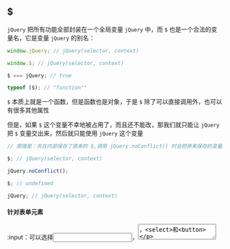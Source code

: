 ## $

```jQuery``` 把所有功能全部封装在一个全局变量 ```jQuery``` 中，而 ```$``` 也是一个合法的变量名，它是变量 ```jQuery``` 的别名：

```js
window.jQuery; // jQuery(selector, context)

window.$; // jQuery(selector, context)

$ === jQuery; // true

typeof ($); // "function""
```

```$``` 本质上就是一个函数，但是函数也是对象，于是 ```$``` 除了可以直接调用外，也可以有很多其他属性

但是，如果 ```$``` 这个变量不幸地被占用了，而且还不能改，那我们就只能让 ```jQuery``` 把 ```$``` 变量交出来，然后就只能使用 ```jQuery``` 这个变量

```js
// 原理是：先在内部保存了原来的 $,调用 jQuery.noConflict() 时会把原来保存的变量还原

$; // jQuery(selector, context)

jQuery.noConflict();

$; // undefined

jQuery; // jQuery(selector, context)
```



#### 针对表单元素

:input：可以选择<input>，<textarea>，<select>和<button>



#### 查找

对于位于同一层级的节点，可以通过 ```next()``` 和 ```prev()``` 方法



#### 过滤

```filter()``` 方法可以过滤掉不符合选择器条件的节点

或者传入一个函数，要特别注意函数内部的 ```this``` 被绑定为 ```DOM``` 对象，而不是 ```jQuery``` 对象

```js
var langs = $("ul.lang li"); 

langs.filter(function () {
    return this.innerHTML.indexOf("S") === 0; // 返回S开头的节点 
});
```

```map()``` 方法把一个 ```jQuery``` 对象包含的若干 ```DOM``` 节点转化为其他对象

```js
var langs = $("ul.lang li"); 

var arr = langs.map(function () {
    return this.innerHTML;
}).get(); // 数组
```



#### 操作 DOM

```attr()``` 和 ```prop()``` 对于属性 ```checked``` 处理有所不同

```js
var radio = $("#test-radio");

radio.attr("checked"); // "checked"
radio.prop("checked"); // true
```

```prop()``` 返回值更合理一些。不过，用 ```is()``` 方法判断更好：

```js
var radio = $("#test-radio");

radio.is(":checked"); // true
```

类似的属性还有 ```selected```，处理时最好用 ```is(":selected")```



#### 修改 DOM 结构

```append()``` 把 ```DOM``` 添加到最后，```prepend()``` 则把 ```DOM``` 添加到最前

同级节点可以用 ```after()``` 或者 ```before()``` 方法

```js
var js = $("#test-div>ul>li:first-child");

js.after("<li><span>Lua</span></li>");
```





#### 事件触发条件

当用户在文本框中输入时，就会触发 ```change``` 事件。但是，如果用 ```JavaScript``` 代码去改动文本框的值，将不会触发 ```change``` 事件

但是如果我们希望用代码触发 ```change``` 事件，可以直接调用无参数的 ```change()``` 方法来触发该事件：

```js
var input = $("#test-input");

input.val("change it!");
input.change(); // 触发 change 事件
```



#### 浏览器安全限制

```window.open()``` 函数 如果是延迟执行（比如放到 ```setTimeout()``` 中）的，将会被浏览器拦截。


#### 动画

```jQuery``` 没有实现对 ```background-color``` 的动画效果，用 ```animate()``` 设置 ```background-color``` 是没有效果的。这种情况下可以使用 ```CSS3``` 的 ```transition``` 实现动画效果



#### AJAX

如果 ```get()``` 方法的第二个参数如果是 ```object```，```jQuery``` 自动把它变成 ```query string``` 然后加到 ```URL``` 后面

```
var jqxhr = $.get("/path/to/resource", {
    name: "Bob Lee",
    check: 1
});
```

得到的 ```URL``` 为：```/path/to/resource?name=Bob%20Lee&check=1```



#### 扩展

给 ```jQuery``` 对象绑定一个新方法是通过扩展 ```$.fn``` 对象实现的。让我们来编写第一个扩展 - ```highlight()```

```js
$.fn.highlight1 = function () {

    // this 已绑定为当前 jQuery 对象
    this.css("backgroundColor", "#fffceb").css("color", "#d85030");
    return this;

}
```

```js
$.fn.highlight2 = function (options) {

    // 要考虑到各种情况:
    // options 为 undefined
    // options 只有部分 key
    var bgcolor = options && options.backgroundColor || "#fffceb";
    var color = options && options.color || "#d85030";

    this.css("backgroundColor", bgcolor).css("color", color);
    return this;

}
```

对于默认值的处理，我们用了一个简单的 ```&&``` 和 ```||``` 短路操作符，总能得到一个有效的值

另一种方法是使用 ```jQuery``` 提供的辅助方法 ```$.extend(target, obj1, obj2, ...)```，它把多个 ```object``` 对象的属性合并到第一个 ```target``` 对象中，**遇到同名属性，总是使用靠后的对象的值，也就是越往后优先级越高**：

```js
// 把默认值和用户传入的 options 合并到对象 {} 中并返回
var opts = $.extend({}, {
    backgroundColor: "#00a8e6",
    color: "#ffffff"
}, options);
```

#### 最终版

```js
$.fn.highlight = function (options) {

    // 合并默认值和用户设定值
    var opts = $.extend({}, $.fn.highlight.defaults, options);
    this.css("backgroundColor", opts.backgroundColor).css("color", opts.color);

    return this;

}

// 设定默认值
$.fn.highlight.defaults = {
    color: "#d85030",
    backgroundColor: "#fff8de"
}
```

大致流程为：

* 给 ```$.fn``` 绑定函数，实现插件的代码逻辑

* 插件函数最后要 ```return this;``` 以支持链式调用

* 插件函数要有默认值，绑定在 ```$.fn.<pluginName>.defaults``` 上

* 用户在调用时可传入设定值以便覆盖默认值




#### 错误处理 try ... catch ... finally

有错误发生时，执行流程像这样：

* 先执行 ```try { ... }``` 的代码

* 执行到出错的语句时，后续语句不再继续执行，转而执行 ```catch (e) { ... }``` 代码

* 最后执行 ```finally { ... }``` 代码

而没有错误发生时，执行流程像这样

* 先执行 ```try { ... }``` 的代码

* 因为没有出错，```catch (e) { ... }``` 代码不会被执行

* 最后执行 ```finally { ... }``` 代码

最后请注意，```catch``` 和 ```finally``` 可以不必都出现

需要注意的是：如果在一个函数内部发生了错误，它自身没有捕获，错误就会被抛到外层调用函数，如果外层函数也没有捕获，该错误会一直沿着函数调用链向上抛出，直到被 ```JavaScript``` 引擎捕获，代码终止执行

但是涉及到异步代码，无法在调用时捕获，原因就是在捕获的当时，回调函数并未执行

